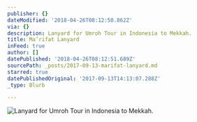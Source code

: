 ```yaml
---
publisher: {}
dateModified: '2018-04-26T08:12:50.862Z'
via: {}
description: Lanyard for Umroh Tour in Indonesia to Mekkah.
title: Ma’rifat Lanyard
inFeed: true
author: []
datePublished: '2018-04-26T08:12:51.689Z'
sourcePath: _posts/2017-09-13-marifat-lanyard.md
starred: true
datePublishedOriginal: '2017-09-13T14:13:07.288Z'
_type: Blurb

---
```

![Lanyard for Umroh Tour in Indonesia to Mekkah.](https://the-grid-user-content.s3-us-west-2.amazonaws.com/07fee38f-4d89-4ed7-ad5e-e797ae445ae7.jpg)